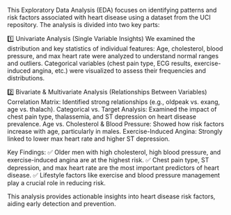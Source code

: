 This Exploratory Data Analysis (EDA) focuses on identifying patterns and risk factors associated with heart disease using a dataset from the UCI repository.
The analysis is divided into two key parts:

1️⃣ Univariate Analysis (Single Variable Insights)
We examined the distribution and key statistics of individual features:
Age, cholesterol, blood pressure, and max heart rate were analyzed to understand normal ranges and outliers.
Categorical variables (chest pain type, ECG results, exercise-induced angina, etc.) were visualized to assess their frequencies and distributions.

2️⃣ Bivariate & Multivariate Analysis (Relationships Between Variables)
Correlation Matrix: Identified strong relationships (e.g., oldpeak vs. exang, age vs. thalach).
Categorical vs. Target Analysis: Examined the impact of chest pain type, thalassemia, and ST depression on heart disease prevalence.
Age vs. Cholesterol & Blood Pressure: Showed how risk factors increase with age, particularly in males.
Exercise-Induced Angina: Strongly linked to lower max heart rate and higher ST depression.

Key Findings:
✅ Older men with high cholesterol, high blood pressure, and exercise-induced angina are at the highest risk.
✅ Chest pain type, ST depression, and max heart rate are the most important predictors of heart disease.
✅ Lifestyle factors like exercise and blood pressure management play a crucial role in reducing risk.

This analysis provides actionable insights into heart disease risk factors, aiding early detection and prevention. 

